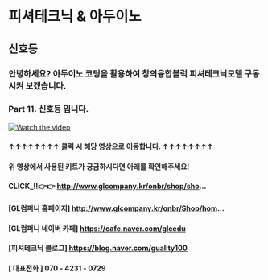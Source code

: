 # 피셔테크닉 & 아두이노
## 신호등
### 안녕하세요?  아두이노 코딩을 활용하여 창의융합블럭 피셔테크닉모델 구동시켜 보겠습니다.  

### Part 11. 신호등 입니다.

[![Watch the video](https://img.youtube.com/vi/2ANuRxMSKHA/0.jpg)](https://www.youtube.com/watch?v=2ANuRxMSKHA)
#### ↑↑↑↑↑↑↑↑ 클릭 시 해당 영상으로 이동합니다. ↑↑↑↑↑↑↑↑
#### 위 영상에서 사용된 키트가 궁금하시다면 아래를 확인해주세요!
#### CLICK_!!👉👉 http://www.glcompany.kr/onbr/shop/sho...

#### [GL컴퍼니 홈페이지] http://www.glcompany.kr/onbr/Shop/hom...  
#### [GL컴퍼니 네이버 카페] https://cafe.naver.com/glcedu  
#### [피셔테크닉 블로그] https://blog.naver.com/guality100 
#### [ 대표전화 ]  070 - 4231 - 0729